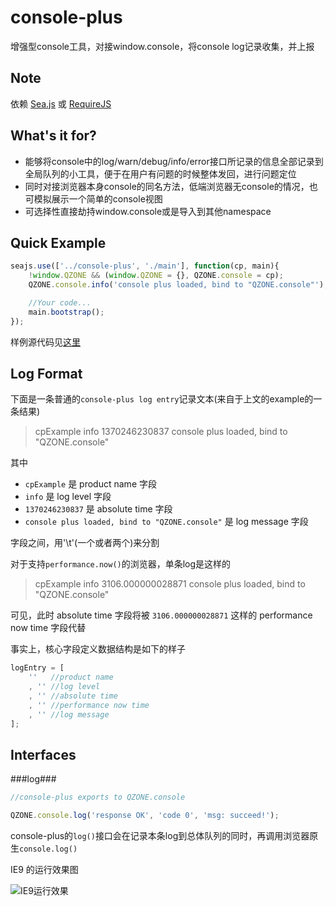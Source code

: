 console-plus
============
增强型console工具，对接window.console，将console log记录收集，并上报

Note
----
依赖 [Sea.js](https://github.com/seajs/seajs) 或 [RequireJS](https://github.com/jrburke/requirejs)

What's it for?
--------------
* 能够将console中的log/warn/debug/info/error接口所记录的信息全部记录到全局队列的小工具，便于在用户有问题的时候整体发回，进行问题定位
* 同时对接浏览器本身console的同名方法，低端浏览器无console的情况，也可模拟展示一个简单的console视图
* 可选择性直接劫持window.console或是导入到其他namespace

Quick Example
-------------
```javascript
seajs.use(['../console-plus', './main'], function(cp, main){
	!window.QZONE && (window.QZONE = {}, QZONE.console = cp);
	QZONE.console.info('console plus loaded, bind to "QZONE.console"');

	//Your code...
	main.bootstrap();
});
```
样例源代码见[这里](https://github.com/shawxu/console-plus/tree/master/example)


Log Format
----------
下面是一条普通的`console-plus log entry`记录文本(来自于上文的example的一条结果)
> cpExample	info	1370246230837		console plus loaded, bind to "QZONE.console"

其中
* `cpExample` 是 product name 字段
* `info` 是 log level 字段
* `1370246230837` 是 absolute time 字段
* `console plus loaded, bind to "QZONE.console"` 是 log message 字段

字段之间，用'\t'(一个或者两个)来分割

对于支持`performance.now()`的浏览器，单条log是这样的
> cpExample	info		3106.000000028871	console plus loaded, bind to "QZONE.console"

可见，此时 absolute time 字段将被 `3106.000000028871` 这样的 performance now time 字段代替

事实上，核心字段定义数据结构是如下的样子
```javascript
logEntry = [
	''   //product name
	, '' //log level
	, '' //absolute time
	, '' //performance now time
	, '' //log message
];
```

Interfaces
----------

###log###

```javascript
//console-plus exports to QZONE.console

QZONE.console.log('response OK', 'code 0', 'msg: succeed!');
```
console-plus的`log()`接口会在记录本条log到总体队列的同时，再调用浏览器原生`console.log()`

IE9 的运行效果图

![IE9运行效果](http://y.photo.qq.com/img?s=4oGLUb7TA&l=y.jpg)




